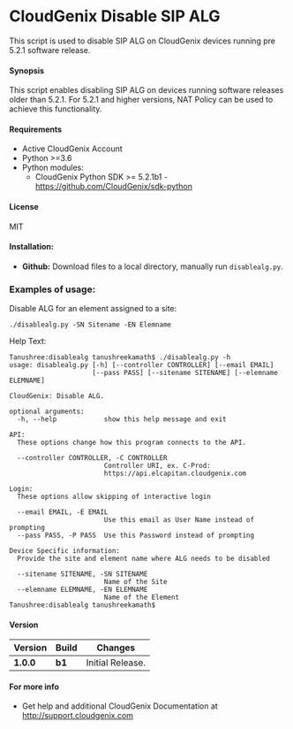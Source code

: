 # CloudGenix Disable SIP ALG
This script is used to disable SIP ALG on CloudGenix devices running pre 5.2.1 software release. 

#### Synopsis
This script enables disabling SIP ALG on devices running software releases older than 5.2.1. For 5.2.1 and higher versions, NAT Policy can be used to achieve this functionality.


#### Requirements
* Active CloudGenix Account
* Python >=3.6
* Python modules:
    * CloudGenix Python SDK >= 5.2.1b1 - <https://github.com/CloudGenix/sdk-python>

#### License
MIT

#### Installation:
 - **Github:** Download files to a local directory, manually run `disablealg.py`. 

### Examples of usage:
Disable ALG for an element assigned to a site:
```
./disablealg.py -SN Sitename -EN Elemname
```

Help Text:
```angular2
Tanushree:disablealg tanushreekamath$ ./disablealg.py -h
usage: disablealg.py [-h] [--controller CONTROLLER] [--email EMAIL]
                     [--pass PASS] [--sitename SITENAME] [--elemname ELEMNAME]

CloudGenix: Disable ALG.

optional arguments:
  -h, --help            show this help message and exit

API:
  These options change how this program connects to the API.

  --controller CONTROLLER, -C CONTROLLER
                        Controller URI, ex. C-Prod:
                        https://api.elcapitan.cloudgenix.com

Login:
  These options allow skipping of interactive login

  --email EMAIL, -E EMAIL
                        Use this email as User Name instead of prompting
  --pass PASS, -P PASS  Use this Password instead of prompting

Device Specific information:
  Provide the site and element name where ALG needs to be disabled

  --sitename SITENAME, -SN SITENAME
                        Name of the Site
  --elemname ELEMNAME, -EN ELEMNAME
                        Name of the Element
Tanushree:disablealg tanushreekamath$ 
```

#### Version
| Version | Build | Changes |
| ------- | ----- | ------- |
| **1.0.0** | **b1** | Initial Release. |


#### For more info
 * Get help and additional CloudGenix Documentation at <http://support.cloudgenix.com>
 
